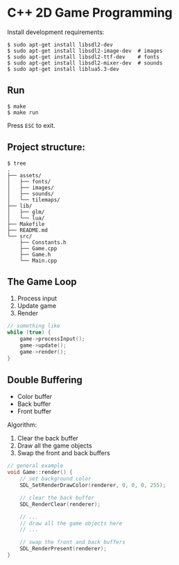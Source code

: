 # C++ 2D Game Programming

Install development requirements:

```text
$ sudo apt-get install libsdl2-dev
$ sudo apt-get install libsdl2-image-dev  # images
$ sudo apt-get install libsdl2-ttf-dev    # fonts
$ sudo apt-get install libsdl2-mixer-dev  # sounds
$ sudo apt-get install liblua5.3-dev
```

## Run

```text
$ make
$ make run
```

Press `ESC` to exit.

## Project structure:

```
$ tree
.
├── assets/
│   ├── fonts/
│   ├── images/
│   ├── sounds/
│   └── tilemaps/
├── lib/
│   ├── glm/
│   └── lua/
├── Makefile
├── README.md
└── src/
    ├── Constants.h
    ├── Game.cpp
    ├── Game.h
    └── Main.cpp
```

## The Game Loop

1. Process input
2. Update game
3. Render

```cpp
// something like
while (true) {
    game->processInput();
    game->update();
    game->render();
}
```

## Double Buffering

- Color buffer
- Back buffer
- Front buffer

Algorithm:

1. Clear the back buffer
1. Draw all the game objects
1. Swap the front and back buffers

```cpp
// general example
void Game::render() {
    // set background color
    SDL_SetRenderDrawColor(renderer, 0, 0, 0, 255);

    // clear the back buffer
    SDL_RenderClear(renderer);

    // ...
    // draw all the game objects here
    // ...

    // swap the front and back buffers
    SDL_RenderPresent(renderer);
}
```
